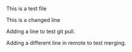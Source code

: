 This is a test file

This is a changed line

Adding a line to test git pull.


Adding a different line in remote to test merging.

